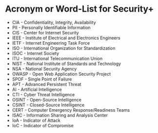 # Acronym or Word-List for Security+
- CIA - Confidentiality, Integrity, Availability
- PII - Personally Identifiable Information
- CIS - Center for Internet Security
- IEEE - Institute of Electrical and Electronics Engineers
- IETF - Internet Engineering Task Force
- ISO - International Organization for Standardization
- ISOC - Internet Society
- ITU - International Telecommunication Union
- NIST - National Institute of Standards and Technology
- NSA - National Security Agency
- OWASP - Open Web Application Security Project
- SPOF - Single Point of Failure
- APT - Advanced Persistent Threat
- AI - Artificial Intelligence
- CTI - Cyber Threat Intelligence
- OSINT - Open-Source Intelligence
- CSINT - Closed-Source Intelligence
- CERT - Computer Emergency Response/Readiness Teams
- ISAC - Information Sharing and Analysis Center
- IoA - Indicator of Attack
- IoC - Indicator of Compromise